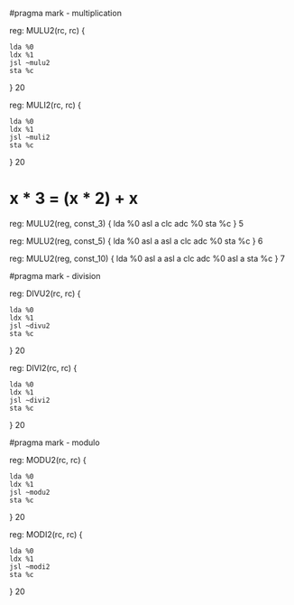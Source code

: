 #pragma mark - multiplication

reg: MULU2(rc, rc) {

    lda %0
    ldx %1
    jsl ~mulu2
    sta %c
} 20


reg: MULI2(rc, rc) {

    lda %0
    ldx %1
    jsl ~muli2
    sta %c
} 20


# x * 3 = (x * 2) + x
reg: MULU2(reg, const_3) {
    lda %0
    asl a
    clc
    adc %0
    sta %c
} 5

reg: MULU2(reg, const_5) {
    lda %0
    asl a
    asl a
    clc
    adc %0
    sta %c
} 6

reg: MULU2(reg, const_10) {
    lda %0
    asl a
    asl a
    clc
    adc %0
    asl a
    sta %c
} 7

#pragma mark - division

reg: DIVU2(rc, rc) {

    lda %0
    ldx %1
    jsl ~divu2
    sta %c
} 20

reg: DIVI2(rc, rc) {

    lda %0
    ldx %1
    jsl ~divi2
    sta %c
} 20

#pragma mark - modulo

reg: MODU2(rc, rc) {

    lda %0
    ldx %1
    jsl ~modu2
    sta %c
} 20

reg: MODI2(rc, rc) {

    lda %0
    ldx %1
    jsl ~modi2
    sta %c
} 20
